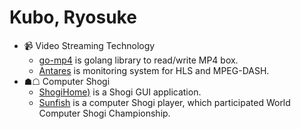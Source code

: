 # Kubo, Ryosuke

- 📹 Video Streaming Technology
  - [go-mp4](https://github.com/abema/go-mp4) is golang library to read/write MP4 box.
  - [Antares](https://github.com/abema/antares) is monitoring system for HLS and MPEG-DASH.
- ☗☖ Computer Shogi
  - [ShogiHome)](https://sunfish-shogi.github.io/electron-shogi/) is a Shogi GUI application.
  - [Sunfish](https://github.com/sunfish-shogi/sunfish4) is a computer Shogi player, which participated World Computer Shogi Championship.
